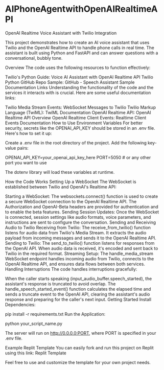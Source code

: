 # AIPhoneAgentwithOpenAIRealtimeAPI

OpenAI Realtime Voice Assistant with Twilio Integration

This project demonstrates how to create an AI voice assistant that uses Twilio and the OpenAI Realtime API to handle phone calls in real time. The assistant is built using Python and FastAPI and can answer questions with a conversational, bubbly tone.

Overview
The code uses the following resources to function effectively:

Twilio's Python Guide: Voice AI Assistant with OpenAI Realtime API
Twilio Python GitHub Repo Sample: GitHub - Speech Assistant Sample
Documentation Links
Understanding the functionality of the code and the services it interacts with is crucial. Here are some useful documentation links:

Twilio Media Stream Events: WebSocket Messages to Twilio
Twilio Markup Language (TwiML): TwiML Documentation
OpenAI Realtime API: OpenAI Realtime API Overview
OpenAI Realtime Client Events: Realtime Client Events Documentation
How to Use Environment Variables
For better security, secrets like the OPENAI_API_KEY should be stored in an .env file. Here's how to set it up:

Create a .env file in the root directory of the project.
Add the following key-value pairs:


OPENAI_API_KEY=your_openai_api_key_here
PORT=5050  # or any other port you want to use

The dotenv library will load these variables at runtime.

How the Code Works
Setting Up a WebSocket
The WebSocket is established between Twilio and OpenAI's Realtime API:

Starting a WebSocket: The websockets.connect() function is used to create a secure WebSocket connection to the OpenAI Realtime API. The Authorization and OpenAI-Beta headers are provided for authentication and to enable the beta features.
Sending Session Updates: Once the WebSocket is connected, session settings like audio formats, voice parameters, and instructions are sent to configure the conversation.
Sending and Receiving Audio to Twilio
Receiving from Twilio: The receive_from_twilio() function listens for audio data from Twilio's Media Stream. It extracts the audio payload from incoming messages and sends it to the OpenAI Realtime API.
Sending to Twilio: The send_to_twilio() function listens for responses from the OpenAI API. When audio data is received, it's encoded and sent back to Twilio in the required format.
Streaming Setup: The handle_media_stream WebSocket endpoint handles incoming audio from Twilio, connects to the OpenAI Realtime API, and ensures data flows between both services.
Handling Interruptions
The code handles interruptions gracefully:

When the caller starts speaking (input_audio_buffer.speech_started), the assistant's response is truncated to avoid overlap.
The handle_speech_started_event() function calculates the elapsed time and sends a truncate event to the OpenAI API, clearing the assistant's audio response and preparing for the caller's next input.
Getting Started
Install Dependencies:

pip install -r requirements.txt
Run the Application:


python your_script_name.py

The server will run on http://0.0.0.0:PORT, where PORT is specified in your .env file.

Example Replit Template
You can easily fork and run this project on Replit using this link:
Replit Template

Feel free to use and customize the template for your own project needs.

